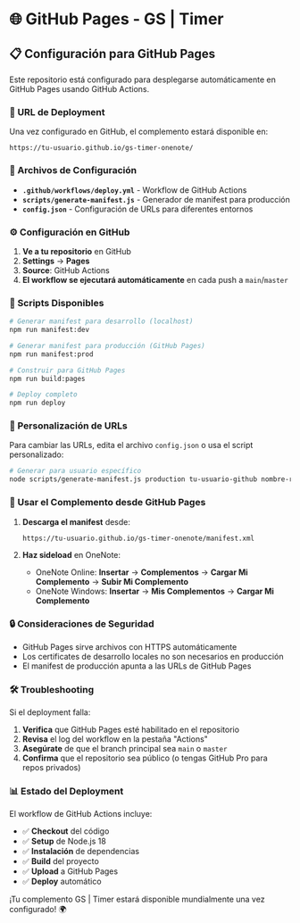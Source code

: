 # 🌐 GitHub Pages - GS | Timer

## 📋 Configuración para GitHub Pages

Este repositorio está configurado para desplegarse automáticamente en GitHub Pages usando GitHub Actions.

### 🚀 URL de Deployment

Una vez configurado en GitHub, el complemento estará disponible en:
```
https://tu-usuario.github.io/gs-timer-onenote/
```

### 📁 Archivos de Configuración

- **`.github/workflows/deploy.yml`** - Workflow de GitHub Actions
- **`scripts/generate-manifest.js`** - Generador de manifest para producción
- **`config.json`** - Configuración de URLs para diferentes entornos

### ⚙️ Configuración en GitHub

1. **Ve a tu repositorio** en GitHub
2. **Settings** → **Pages**
3. **Source**: GitHub Actions
4. **El workflow se ejecutará automáticamente** en cada push a `main`/`master`

### 🔧 Scripts Disponibles

```bash
# Generar manifest para desarrollo (localhost)
npm run manifest:dev

# Generar manifest para producción (GitHub Pages)
npm run manifest:prod

# Construir para GitHub Pages
npm run build:pages

# Deploy completo
npm run deploy
```

### 📝 Personalización de URLs

Para cambiar las URLs, edita el archivo `config.json` o usa el script personalizado:

```bash
# Generar para usuario específico
node scripts/generate-manifest.js production tu-usuario-github nombre-repo
```

### 🎯 Usar el Complemento desde GitHub Pages

1. **Descarga el manifest** desde:
   ```
   https://tu-usuario.github.io/gs-timer-onenote/manifest.xml
   ```

2. **Haz sideload** en OneNote:
   - OneNote Online: **Insertar** → **Complementos** → **Cargar Mi Complemento** → **Subir Mi Complemento**
   - OneNote Windows: **Insertar** → **Mis Complementos** → **Cargar Mi Complemento**

### 🔒 Consideraciones de Seguridad

- GitHub Pages sirve archivos con HTTPS automáticamente
- Los certificates de desarrollo locales no son necesarios en producción
- El manifest de producción apunta a las URLs de GitHub Pages

### 🛠️ Troubleshooting

Si el deployment falla:

1. **Verifica** que GitHub Pages esté habilitado en el repositorio
2. **Revisa** el log del workflow en la pestaña "Actions"
3. **Asegúrate** de que el branch principal sea `main` o `master`
4. **Confirma** que el repositorio sea público (o tengas GitHub Pro para repos privados)

### 📊 Estado del Deployment

El workflow de GitHub Actions incluye:
- ✅ **Checkout** del código
- ✅ **Setup** de Node.js 18
- ✅ **Instalación** de dependencias
- ✅ **Build** del proyecto
- ✅ **Upload** a GitHub Pages
- ✅ **Deploy** automático

¡Tu complemento GS | Timer estará disponible mundialmente una vez configurado! 🌍
